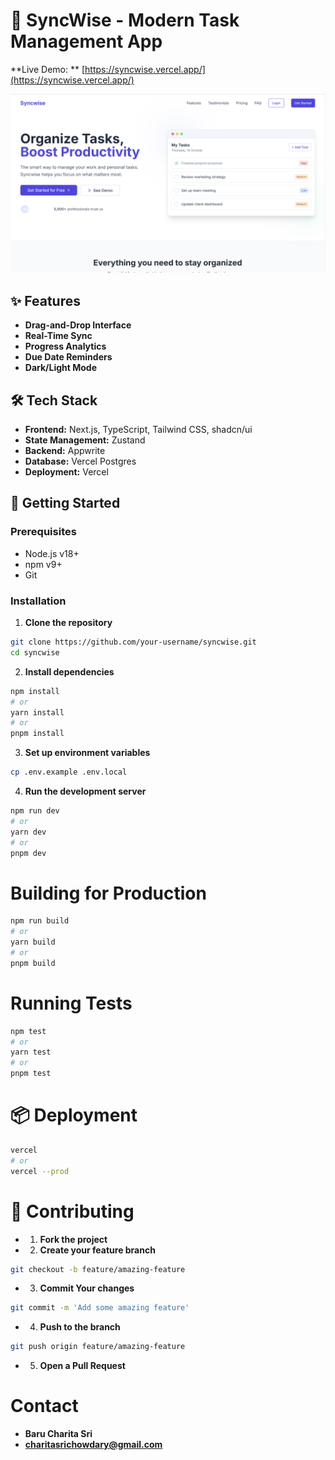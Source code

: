 # 🚀 SyncWise - Modern Task Management App

**Live Demo: ** [https://syncwise.vercel.app/](https://syncwise.vercel.app/)

![SyncWise Screenshot](./public/screenshot.png)

## ✨ Features
- **Drag-and-Drop Interface**
- **Real-Time Sync**
- **Progress Analytics**
- **Due Date Reminders**
- **Dark/Light Mode**

## 🛠 Tech Stack
- **Frontend:** Next.js, TypeScript, Tailwind CSS, shadcn/ui
- **State Management:** Zustand
- **Backend:** Appwrite
- **Database:** Vercel Postgres
- **Deployment:** Vercel

## 🚀 Getting Started

### Prerequisites
- Node.js v18+
- npm v9+
- Git

### Installation

1. **Clone the repository**
```sh
git clone https://github.com/your-username/syncwise.git
cd syncwise
```
2. **Install dependencies**
```sh
npm install
# or
yarn install
# or
pnpm install
```
3. **Set up environment variables**
```sh
cp .env.example .env.local
```
4. **Run the development server**
```sh
npm run dev
# or
yarn dev
# or
pnpm dev
```
# Building for Production
```sh
npm run build
# or
yarn build
# or
pnpm build
```
# Running Tests
```sh
npm test
# or
yarn test
# or
pnpm test
```
# 📦 Deployment
```sh
vercel
# or
vercel --prod
```
# 🤝 Contributing
- 1. **Fork the project**
- 2. **Create your feature branch**
```sh
git checkout -b feature/amazing-feature
```
- 3. **Commit Your changes**
```sh
git commit -m 'Add some amazing feature'
```
- 4. **Push to the branch**
```sh
git push origin feature/amazing-feature
```
- 5. **Open a Pull Request**

# Contact
- **Baru Charita Sri**
- **charitasrichowdary@gmail.com**
